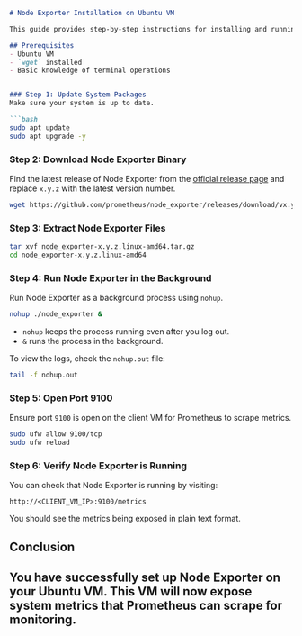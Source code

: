 ```markdown
# Node Exporter Installation on Ubuntu VM

This guide provides step-by-step instructions for installing and running Node Exporter on Ubuntu VMs to collect system metrics.

## Prerequisites
- Ubuntu VM
- `wget` installed
- Basic knowledge of terminal operations


### Step 1: Update System Packages
Make sure your system is up to date.

```bash
sudo apt update
sudo apt upgrade -y
```

### Step 2: Download Node Exporter Binary

Find the latest release of Node Exporter from the [official release page](https://prometheus.io/download/) and replace `x.y.z` with the latest version number.

```bash
wget https://github.com/prometheus/node_exporter/releases/download/vx.y.z/node_exporter-x.y.z.linux-amd64.tar.gz
```

### Step 3: Extract Node Exporter Files

```bash
tar xvf node_exporter-x.y.z.linux-amd64.tar.gz
cd node_exporter-x.y.z.linux-amd64
```

### Step 4: Run Node Exporter in the Background

Run Node Exporter as a background process using `nohup`.

```bash
nohup ./node_exporter &
```

- `nohup` keeps the process running even after you log out.
- `&` runs the process in the background.

To view the logs, check the `nohup.out` file:

```bash
tail -f nohup.out
```

### Step 5: Open Port 9100

Ensure port `9100` is open on the client VM for Prometheus to scrape metrics.

```bash
sudo ufw allow 9100/tcp
sudo ufw reload
```

### Step 6: Verify Node Exporter is Running

You can check that Node Exporter is running by visiting:

```
http://<CLIENT_VM_IP>:9100/metrics
```

You should see the metrics being exposed in plain text format.

## Conclusion
You have successfully set up Node Exporter on your Ubuntu VM. This VM will now expose system metrics that Prometheus can scrape for monitoring.
---